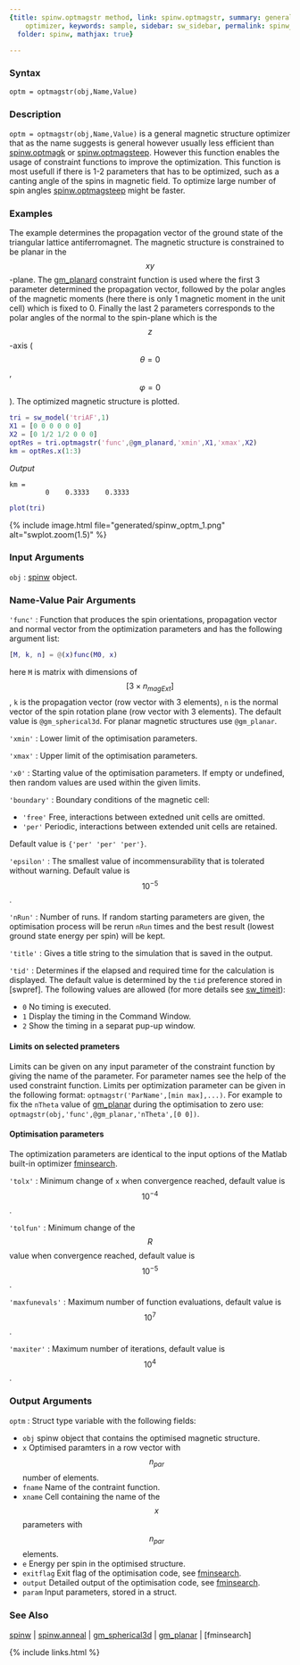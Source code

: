 ```yaml
---
{title: spinw.optmagstr method, link: spinw.optmagstr, summary: general magnetic structure
    optimizer, keywords: sample, sidebar: sw_sidebar, permalink: spinw_optmagstr,
  folder: spinw, mathjax: true}

---
```

  
### Syntax
  
`optm = optmagstr(obj,Name,Value)`
  
### Description
  
`optm = optmagstr(obj,Name,Value)` is a general magnetic structure
optimizer that as the name suggests is general however usually less
efficient than [spinw.optmagk](spinw_optmagk) or [spinw.optmagsteep](spinw_optmagsteep). However this
function enables the usage of constraint functions to improve the
optimization. This function is most usefull if there is 1-2 parameters
that has to be optimized, such as a canting angle of the spins in
magnetic field. To optimize large number of spin angles
[spinw.optmagsteep](spinw_optmagsteep) might be faster.
  
### Examples
  
The example determines the propagation vector of the ground state of the
triangular lattice antiferromagnet. The magnetic structure is constrained
to be planar in the $$xy$$-plane. The [gm_planard](gm_planard) constraint function is
used where the first 3 parameter determined the propagation vector,
followed by the polar angles of the magnetic moments (here there is only
1 magnetic moment in the unit cell) which is fixed to 0. Finally the last
2 parameters corresponds to the polar angles of the normal to the
spin-plane which is the $$z$$-axis ($$\theta=0$$, $$\varphi=0$$). The optimized
magnetic structure is plotted.
 
```matlab
tri = sw_model('triAF',1)
X1 = [0 0 0 0 0 0]
X2 = [0 1/2 1/2 0 0 0]
optRes = tri.optmagstr('func',@gm_planard,'xmin',X1,'xmax',X2)
km = optRes.x(1:3)
```
*Output*
```
km =
         0    0.3333    0.3333
```
 
```matlab
plot(tri)
```
 
{% include image.html file="generated/spinw_optm_1.png" alt="swplot.zoom(1.5)" %}
  
### Input Arguments
  
`obj`
: [spinw](spinw) object.
  
### Name-Value Pair Arguments
  
`'func'`
: Function that produces the spin orientations, propagation vector and
  normal vector from the optimization parameters and has the following
  argument list:
  ```matlab
  [M, k, n] = @(x)func(M0, x)
  ```
 here `M` is matrix with dimensions of $$[3\times n_{magExt}]$$, `k` is the
 propagation vector (row vector with 3 elements), `n` is the normal vector
 of the spin rotation plane (row vector with 3 elements). The
 default value is `@gm_spherical3d`. For planar magnetic structures
 use `@gm_planar`.
  
`'xmin'`
: Lower limit of the optimisation parameters.
  
`'xmax'`
: Upper limit of the optimisation parameters.
  
`'x0'`
: Starting value of the optimisation parameters. If empty
  or undefined, then random values are used within the given limits.
  
`'boundary'`
: Boundary conditions of the magnetic cell:
  * `'free'`  Free, interactions between extedned unit cells are
            omitted.
  * `'per'`   Periodic, interactions between extended unit cells
            are retained.
 
  Default value is `{'per' 'per' 'per'}`.
  
`'epsilon'`
: The smallest value of incommensurability that is tolerated
  without warning. Default value is $$10^{-5}$$.
  
`'nRun'`
: Number of runs. If random starting parameters are given, the
  optimisation process will be rerun `nRun` times and the best
  result (lowest ground state energy per spin) will be kept.
  
`'title'`
: Gives a title string to the simulation that is saved in the
  output.
  
`'tid'`
: Determines if the elapsed and required time for the calculation is
  displayed. The default value is determined by the `tid` preference
  stored in [swpref]. The following values are allowed (for more details
  see [sw_timeit](sw_timeit)):
  * `0` No timing is executed.
  * `1` Display the timing in the Command Window.
  * `2` Show the timing in a separat pup-up window.
 
#### Limits on selected prameters
 
Limits can be given on any input parameter of the constraint function by
giving the name of the parameter. For parameter names see the help of the
used constraint function. Limits per optimization parameter can be given
in the following format: `optmagstr('ParName',[min max],...)`. For example
to fix the `nTheta` value of [gm_planar](gm_planar) during the optimisation to zero
use: `optmagstr(obj,'func',@gm_planar,'nTheta',[0 0])`.
 
  
#### Optimisation parameters
  
The optimization parameters are identical to the input options of the
Matlab built-in optimizer [fminsearch](https://www.mathworks.com/help/matlab/ref/fminsearch.html).
 
`'tolx'`
: Minimum change of `x` when convergence reached, default
    value is $$10^{-4}$$.
  
`'tolfun'`
: Minimum change of the $$R$$ value when convergence reached,
    default value is $$10^{-5}$$.
  
`'maxfunevals'`
: Maximum number of function evaluations, default value
    is $$10^7$$.
  
`'maxiter'`
: Maximum number of iterations, default value is $$10^4$$.
  
### Output Arguments
  
`optm`
: Struct type variable with the following fields:
  * `obj`       spinw object that contains the optimised magnetic structure.
  * `x`         Optimised paramters in a row vector with $$n_{par}$$ number
                of elements.
  * `fname`     Name of the contraint function.
  * `xname`     Cell containing the name of the $$x$$ parameters with
                  $$n_{par}$$ elements.
  * `e`         Energy per spin in the optimised structure.
  * `exitflag`  Exit flag of the optimisation code, see [fminsearch](https://www.mathworks.com/help/matlab/ref/fminsearch.html).
  * `output`    Detailed output of the optimisation code, see [fminsearch](https://www.mathworks.com/help/matlab/ref/fminsearch.html).
  * `param`     Input parameters, stored in a struct.
  
### See Also
  
[spinw](spinw) \| [spinw.anneal](spinw_anneal) \| [gm_spherical3d](gm_spherical3d) \| [gm_planar](gm_planar) \| [fminsearch]
 

{% include links.html %}
